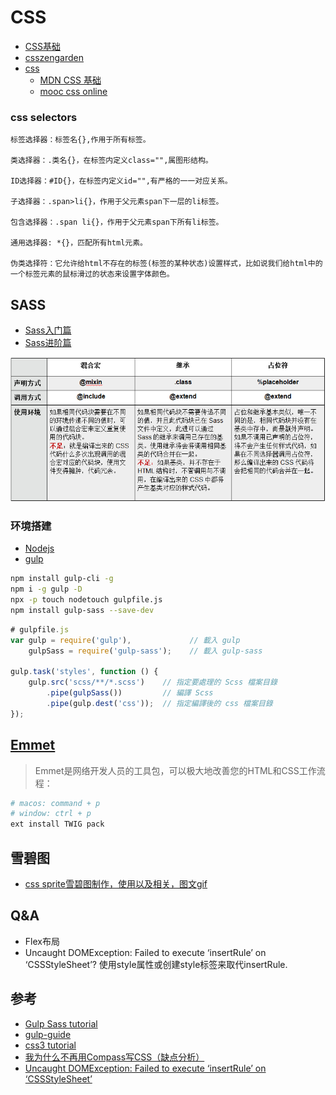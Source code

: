 # CSS

- [CSS基础](https://www.imooc.com/video/11120)
- [csszengarden](http://www.csszengarden.com/215/)
- [css](https://developer.mozilla.org/en-US/docs/Web/CSS)
    - [MDN CSS 基础](https://developer.mozilla.org/zh-CN/docs/Learn/Getting_started_with_the_web/CSS_basics)
    - [mooc css online](https://www.imooc.com/code/611)

### css selectors

```
标签选择器：标签名{},作用于所有标签。

类选择器：.类名{}，在标签内定义class="",属图形结构。

ID选择器：#ID{}，在标签内定义id="",有严格的一一对应关系。

子选择器：.span>li{}，作用于父元素span下一层的li标签。

包含选择器：.span li{}，作用于父元素span下所有li标签。

通用选择器: *{}，匹配所有html元素。

伪类选择符：它允许给html不存在的标签(标签的某种状态)设置样式，比如说我们给html中的一个标签元素的鼠标滑过的状态来设置字体颜色。
```

## SASS

- [Sass入门篇](https://www.imooc.com/code/5993)
- [Sass进阶篇](https://www.imooc.com/learn/436)

![Sass](./Sass.png)

### 环境搭建

- [Nodejs](https://nodejs.org)
- [gulp](https://www.gulpjs.com.cn/)

```bash
npm install gulp-cli -g
npm i -g gulp -D
npx -p touch nodetouch gulpfile.js
npm install gulp-sass --save-dev
```

```js
# gulpfile.js
var gulp = require('gulp'),             // 載入 gulp
    gulpSass = require('gulp-sass');    // 載入 gulp-sass

gulp.task('styles', function () {
    gulp.src('scss/**/*.scss')    // 指定要處理的 Scss 檔案目錄
        .pipe(gulpSass())         // 編譯 Scss
        .pipe(gulp.dest('css'));  // 指定編譯後的 css 檔案目錄
});

```


## [Emmet](https://docs.emmet.io/)

> Emmet是网络开发人员的工具包，可以极大地改善您的HTML和CSS工作流程：

```bash
# macos: command + p
# window: ctrl + p
ext install TWIG pack
```

## 雪碧图

- [css sprite雪碧图制作，使用以及相关，图文gif](https://juejin.im/post/58eb062861ff4b006b576d9c)

## Q&A

- Flex布局
- Uncaught DOMException: Failed to execute ‘insertRule’ on ‘CSSStyleSheet’? 使用style属性或创建style标签来取代insertRule.

## 参考

- [Gulp Sass tutorial](http://zetcode.com/gulp/sass/)
- [gulp-guide](https://www.kancloud.cn/thinkphp/gulp-guide)
- [css3 tutorial](https://wiki.imooc.com/css3/css3introduce.html)
- [我为什么不再用Compass写CSS（缺点分析）](http://ourjs.com/detail/54ed5397232227083e000035)
- [Uncaught DOMException: Failed to execute ‘insertRule’ on ‘CSSStyleSheet’](https://www.noxxxx.com/uncaught-domexception-failed-to-execute-insertrule-on-cssstylesheet.html)
